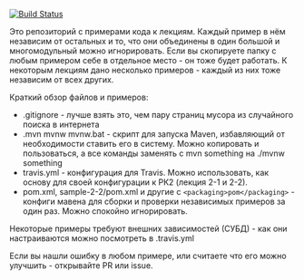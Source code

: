 [![Build Status](https://travis-ci.org/java-park-mail-ru/samples.svg?branch=master)](https://travis-ci.org/java-park-mail-ru/samples)

Это репозиторий с примерами кода к лекциям. Каждый пример в нём независим от остальных и то, что они объединены в один большой и многомодульный можно игнорировать. Если вы скопируете папку с любым примером себе в отдельное место - он тоже будет работать. К некоторым лекциям дано несколько примеров - каждый из них тоже независим от всех других.

Краткий обзор файлов и примеров:
- .gitignore - лучше взять это, чем пару страниц мусора из случайного поиска в интернета
- .mvn mvnw mvnw.bat - скрипт для запуска Maven, избавляющий от необходимости ставить его в систему. Можно копировать и пользоваться, а все команды заменять с mvn something на ./mvnw something
- travis.yml - конфигурация для Travis. Можно использовать, как основу для своей конфигурации к РК2 (лекция 2-1 и 2-2).
- pom.xml, sample-2-2/pom.xml и другие с `<packaging>pom</packaging>` - конфиги мавена для сборки и проверки независимых примеров за один раз. Можно спокойно игнорировать.

Некоторые примеры требуют внешних зависимостей (СУБД) - как они настраиваются можно посмотреть в .travis.yml

Если вы нашли ошибку в любом примере, или считаете что его можно улучшить - открывайте PR или issue.


